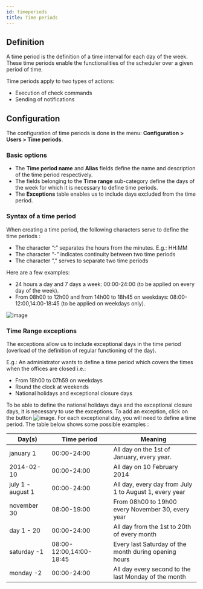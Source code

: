 ```yaml
---
id: timeperiods
title: Time periods
---
```


## Definition

A time period is the definition of a time interval for each day of the week. These time periods enable the
functionalities of the scheduler over a given period of time.

Time periods apply to two types of actions:

* Execution of check commands
* Sending of notifications

## Configuration

The configuration of time periods is done in the menu: **Configuration \> Users \> Time periods**.

### Basic options

* The **Time period name** and **Alias** fields define the name and description of the time period respectively.
* The fields belonging to the **Time range** sub-category define the days of the week for which it is necessary to
  define time periods.
* The **Exceptions** table enables us to include days excluded from the time period.

### Syntax of a time period

When creating a time period, the following characters serve to define the time periods :

* The character “:” separates the hours from the minutes. E.g.: HH:MM
* The character “-” indicates continuity between two time periods
* The character ”,” serves to separate two time periods

Here are a few examples:

* 24 hours a day and 7 days a week: 00:00-24:00 (to be applied on every day of the week).
* From 08h00 to 12h00 and from 14h00 to 18h45 on weekdays: 08:00-12:00,14:00-18:45 (to be applied on weekdays only).

![image](../../assets/configuration/05timeperiod.png)

### Time Range exceptions

The exceptions allow us to include exceptional days in the time period (overload of the definition of regular functioning
of the day).

E.g.: An administrator wants to define a time period which covers the times when the offices are closed i.e.:

* From 18h00 to 07h59 on weekdays
* Round the clock at weekends
* National holidays and exceptional closure days

To be able to define the national holidays days and the exceptional closure days, it is necessary to use the exceptions.
To add  an exception, click on the button ![image](../../assets/configuration/common/navigate_plus.png#thumbnail1).
For each exceptional day, you will need to define a time period. The table below shows some possible examples :

| Day(s)            | Time period             | Meaning                                                |
| ----------------- | ----------------------- | ------------------------------------------------------ |
| january 1         | 00:00-24:00             | All day on the 1st of January, every year.             |
| 2014-02-10        | 00:00-24:00             | All day on 10 February 2014                            |
| july 1 - august 1 | 00:00-24:00             | All day, every day from July 1 to August 1, every year |
| november 30       | 08:00-19:00             | From 08h00 to 19h00 every November 30, every year      |
| day 1 - 20        | 00:00-24:00             | All day from the 1st to 20th of every month            |
| saturday -1       | 08:00-12:00,14:00-18:45 | Every last Saturday of the month during opening hours  |
| monday -2         | 00:00-24:00             | All day every second to the last Monday of the month   |
